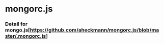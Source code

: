 # mongorc.js

### Detail for mongo.js[https://github.com/aheckmann/mongorc.js/blob/master/.mongorc.js]
